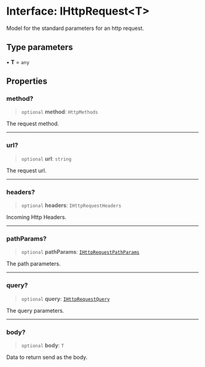 # Interface: IHttpRequest\<T\>

Model for the standard parameters for an http request.

## Type parameters

• **T** = `any`

## Properties

### method?

> `optional` **method**: `HttpMethods`

The request method.

***

### url?

> `optional` **url**: `string`

The request url.

***

### headers?

> `optional` **headers**: `IHttpRequestHeaders`

Incoming Http Headers.

***

### pathParams?

> `optional` **pathParams**: [`IHttpRequestPathParams`](IHttpRequestPathParams.md)

The path parameters.

***

### query?

> `optional` **query**: [`IHttpRequestQuery`](IHttpRequestQuery.md)

The query parameters.

***

### body?

> `optional` **body**: `T`

Data to return send as the body.
